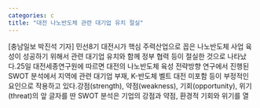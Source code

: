 ```yaml
---
categories: c
title: "대전 나노반도체 관련 대기업 유치 절실"
---
```

[충남일보 박진석 기자] 민선8기 대전시가 핵심 주력산업으로 꼽은 나노반도체 사업 육성이 성공하기 위해서 관련 대기업 유치와 함께 정부 협력 등이 절실한 것으로 나타났다.25일 대전세종연구원에 따르면 대전의 나노반도체 육성 전략방향 연구에서 진행된 SWOT 분석에서 지역에 관련 대기업 부재, K-반도체 벨트 대전 미포함 등이 부정적인 요인으로 작용하고 있다.강점(strength), 약점(weakness), 기회(opportunity), 위기(threat)의 앞 글자를 딴 SWOT 분석은 기업의 강점과 약점, 환경적 기회와 위기를 열